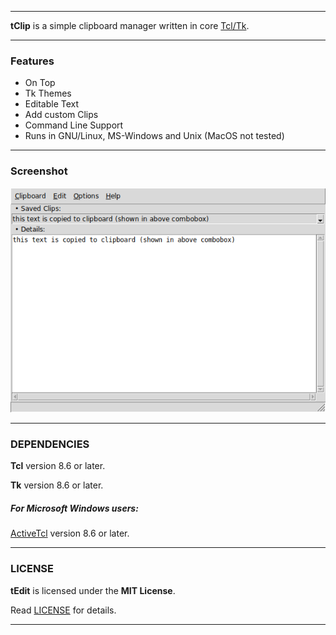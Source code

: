 ----

**tClip** is a simple clipboard manager written in core [Tcl/Tk](https://www.tcl.tk).

----

### Features

* On Top
* Tk Themes
* Editable Text
* Add custom Clips
* Command Line Support
* Runs in GNU/Linux, MS-Windows and Unix (MacOS not tested)

----

### Screenshot

![Screenshot](screenshot.png "Screenshot")

----

### DEPENDENCIES

**Tcl** version 8.6 or later.

**Tk** version 8.6 or later.

##### For Microsoft Windows users:

[ActiveTcl](https://www.activestate.com/activetcl) version 8.6 or later.

----

### LICENSE

**tEdit** is licensed under the **MIT License**.

Read [LICENSE](LICENSE) for details.

----
